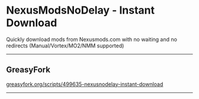 # NexusModsNoDelay - Instant Download


Quickly download mods from Nexusmods.com with no waiting and no redirects (Manual/Vortex/MO2/NMM supported)
____________________________________________________________________________________________________________________
## GreasyFork

[greasyfork.org/scripts/499635-nexusnodelay-instant-download](https://greasyfork.org/scripts/499635-nexusnodelay-instant-download)
______________________________________________________
